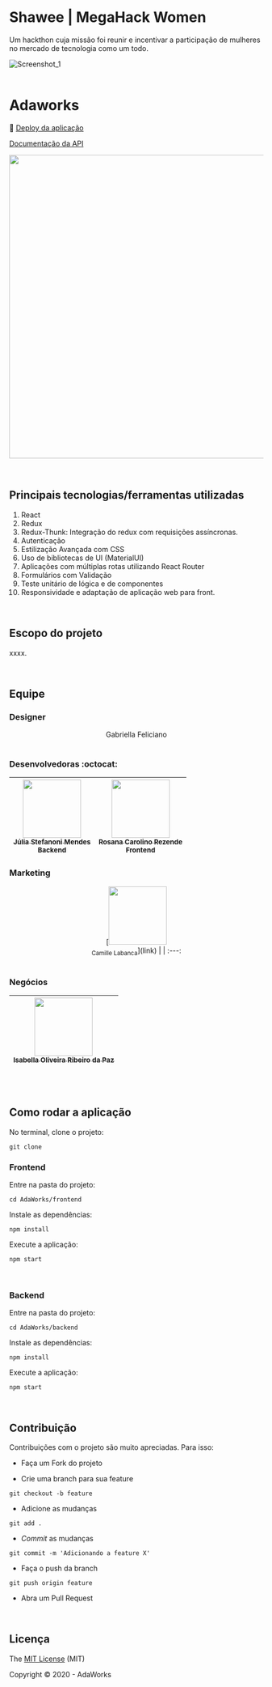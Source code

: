 # Shawee | MegaHack Women

Um hackthon cuja missão foi reunir e incentivar a participação de mulheres no mercado de tecnologia como um todo.

![Screenshot_1](https://user-images.githubusercontent.com/45580434/92307516-7c0e3100-ef6d-11ea-8ad2-d248ba28492e.png)
<br><br>

# Adaworks

:dash: [Deploy da aplicação](link)

[Documentação da API](xxx)

<p align="center">
  <img  height='600' src='xxx'>
</p>

<br>

## Principais tecnologias/ferramentas utilizadas

1. React
2. Redux
3. Redux-Thunk: Integração do redux com requisições assíncronas.
4. Autenticação
5. Estilização Avançada com CSS
6. Uso de bibliotecas de UI (MaterialUI)
7. Aplicações com múltiplas rotas utilizando React Router
8. Formulários com Validação
9. Teste unitário de lógica e de componentes
10. Responsividade e adaptação de aplicação web para front.

<br>

## Escopo do projeto

xxxx.

<br>

## Equipe

### Designer

<div align="center">
Gabriella Feliciano
</div>

<br>

### Desenvolvedoras :octocat:

<div align="center">

| [<img src="https://media-exp1.licdn.com/dms/image/C4E03AQE_YHJuXQUr-A/profile-displayphoto-shrink_400_400/0?e=1604534400&v=beta&t=vkC__X2c8hWE5IV0URkGtzJDX1R7HPqbuxrWbsNaPQc" width=115><br><sub>Júlia Stefanoni Mendes</sub>](https://www.linkedin.com/in/juliastefanonidev/)<br><sub>Backend</sub> |  [<img src="https://avatars1.githubusercontent.com/u/45580434?s=460&u=07188d0258859fc94b46983bcb85c09b4d7c5daf&v=4" width=115><br><sub>Rosana Carolino Rezende</sub>](https://www.linkedin.com/in/rosanarezende/)<br><sub>Frontend</sub> |
| :---: | :---: 

</div>

### Marketing

<div align="center">
[<img src="" width=115><br><sub>Camille Labanca</sub>](link) |
| :---:
</div>

<br>

### Negócios

<div align="center">

[<img src="https://media-exp1.licdn.com/dms/image/C4E03AQGYFriN3AXljA/profile-displayphoto-shrink_400_400/0?e=1604534400&v=beta&t=hZRKrlGSyUTi8vUQAmxcPD9cvAzG-BP6mgjwQvLjbxs" width=115><br><sub>Isabella Oliveira Ribeiro da Paz</sub>](https://www.linkedin.com/in/iorp/) |
| :---:
</div>

<br><br>

## Como rodar a aplicação

No terminal, clone o projeto:
```
git clone 
```

### Frontend

Entre na pasta do projeto:
```
cd AdaWorks/frontend
```

Instale as dependências:
```
npm install
```

Execute a aplicação:
```
npm start 
```

<br>

### Backend

Entre na pasta do projeto:
```
cd AdaWorks/backend
```

Instale as dependências:
```
npm install
```

Execute a aplicação:
```
npm start 
```

<br>

## Contribuição

Contribuições com o projeto são muito apreciadas. Para isso:

- Faça um Fork do projeto

- Crie uma branch para sua feature
```
git checkout -b feature
```

- Adicione as mudanças
```
git add . 
```

- _Commit_ as mudanças 
```
git commit -m 'Adicionando a feature X'
```

- Faça o push da branch 
```
git push origin feature
```

- Abra um Pull Request

<br>

## Licença

The [MIT License]() (MIT)

Copyright :copyright: 2020 - AdaWorks

<br>
